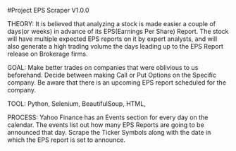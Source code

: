 #Project EPS Scraper V1.0.0

THEORY: It is believed that analyzing a stock is made easier a couple of days(or weeks) in advance of its EPS(Earnings Per Share) Report. The stock will have multiple expected EPS reports on it by expert analysts, and will also generate a high trading volume the days leading up to the EPS Report release on Brokerage firms.

GOAL: Make better trades on companies that were oblivious to us beforehand. Decide between making Call or Put Options on the Specific company. Be aware that there is an upcoming EPS report scheduled for the company.

TOOL: Python, Selenium, BeautifulSoup, HTML,

PROCESS: Yahoo Finance has an Events section for every day on the calendar. The events list out how many EPS Reports are going to be announced that day. Scrape the Ticker Symbols along with the date in which the EPS report is set to announce.


